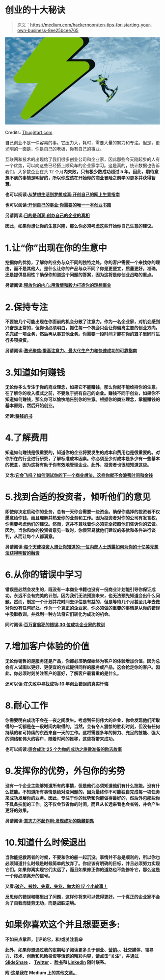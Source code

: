 # 创业的十大秘诀

> 原文：<https://medium.com/hackernoon/ten-tips-for-starting-your-own-business-8ee25bcee765>

![](img/16aa8ace243e97dee6e15c871589a3b3.png)

Credits: [ThugStart.com](http://www.thugstart.com)

自己创业不是一件容易的事。它压力大，耗时，需要大量的努力和专注。但是，更光明的一面是，你是自己的老板，你有自己的事业。

互联网和技术的出现给了我们很多创业公司和企业家，因此那些今天刚起步的人有一个优势，可以向这些已经搭上顺风车的企业家学习。这是真的，统计数据也告诉我们，大多数企业在头 12 个月[](https://www.thugstart.com/5-things-i-wish-i-knew-before-launching-my-business/)**内失败，只有极少数成功超过 5 年。因此，期待意想不到的事情是明智的，所以你应该在开始你的商业冒险之前学习更多并获得智慧。**

**也可以阅读:[从梦想生活到梦想成真:开创自己的网上生意指南](https://amzn.to/2IZixXO)**

**也可以阅读:[开创自己的事业:你需要的唯一一本创业书籍](https://amzn.to/2KZvClx)**

**另请阅读:[目的是利润:创办自己的企业的真相](https://amzn.to/2u01WOU)**

**因此，如果你想让你的生意兴隆，那么你必须考虑这些开始你自己生意的建议。**

# **1.让“你”出现在你的生意中**

**挖掘你的优势，了解你的业务与众不同的独特之处。你的客户需要一个来找你的理由，而不是其他人。是什么让你的产品与众不同？你是更便宜，质量更好，准确，还是提供易用性？确保你知道这个问题的答案，因为这将是你创业战略的重点。**

**另请阅读:[释放你的内心:用激情和毅力打造你的理想事业](https://amzn.to/2KGqLKb)**

# **2.保持专注**

**不要被几个可能出现在你面前的机会分散了注意力。作为一名企业家，对机会感到兴奋是正常的，但你也必须明白，抓住每一个机会只会让你偏离主要的创业方向。先完成一项业务，然后再从事其他业务。你需要一段时间才能在你的篮子里同时进行多项投资。**

**另请阅读:[激光聚焦:提高注意力、最大化生产力和快速成功的可靠指南](https://amzn.to/2u0wXSV)**

# **3.知道如何赚钱**

**无论你多么专注于你的商业理念，如果它不能赚钱，那么你就不能维持你的生意。在了解你的收入模式之前，不要急于拥有自己的企业。赚钱不同于创业，如果你不知道如何赚钱，那么你可以愉快地告别你的生意。根据你的商业理念，掌握赚钱的基本原则，然后开始创业。**

**还读:[赚钱的书](https://amzn.to/2MXn6nP)**

# **4.了解费用**

**知道如何赚钱是很重要的，知道你的企业将要发生的成本和费用也是很重要的。对你所在的行业进行研究，了解标准成本因素。你必须至少对成本是多少有一些基本的概念，因为这将有助于你有效地管理企业。此外，投资者也很想知道这些。**

**又念:[它会飞吗？如何测试你的下一个商业想法，这样你就不会浪费时间和金钱](https://amzn.to/2KQ8NnK)**

# **5.找到合适的投资者，倾听他们的意见**

**即使你决定启动你的业务，总有一天你会需要一些资金。确保你选择的投资者不仅愿意给你钱，而且理解并热爱你的业务和工作。因为投资者对你的公司有发言权，你需要考虑他们的建议。然而，这并不意味着你必须完全按照他们告诉你的去做。因为，当你和你的投资者意见一致时，你很容易就他们建议的条款和条件进行谈判，从而让每个人都满意。**

**另请阅读:[每个天使投资人想让你知道的:一位内部人士透露如何为你的十亿美元想法获得明智的融资](https://amzn.to/2zjYfZs)**

# **6.从你的错误中学习**

**错误是必然会发生的，既没有一本商业书籍也没有一份商业计划能引导你保证成功。永远不会有完美的计划，因为我们无法预测未来，也无法预先知道会出什么问题。然而，制定一个计划并花时间去评估是有益的，但是等待几个月甚至几年去做对你没有任何好处。作为一个真正的企业家，你必须做的重要的事情是从你的错误中吸取教训，并找到一种方法将它们转化为成功的机会。**

**同时阅读:[百万富翁犯的错误:30 位成功企业家的教训](https://amzn.to/2udcnxR)**

# **7.增加客户体验的价值**

**无论你销售的是服务还是产品，你都必须确保始终为客户的体验增加价值。因为总会有人试图以更好、更便宜的方式提供同样的服务或产品，这会抢走你的客户。因此，你必须时刻关注客户的喜好，了解客户最看重的是什么。**

**还可以读:[在失败中寻找成功:10 年创业错误的真实忏悔](https://amzn.to/2u02CDW)**

# **8.耐心工作**

**你需要明白成功不会在一夜之间发生。考虑到任何伟大的企业，你会发现他们所取得的一切都是在一段时间内取得的。当然，会有令人震惊的胜利时刻，但没有任何持续的和可持续的东西来自一天的工作。这将需要多年的努力、充足的技能、强大的网络和伟大的客户，随着时间的推移，这些将带来成功。**

**也可以阅读:[适合成功:25 个为你的成功之旅做准备的励志故事](https://amzn.to/2KGZyqs)**

# **9.发挥你的优势，外包你的劣势**

**没有一个企业主能够知道所有的事情，但是他们必须知道他们有什么技能，没有什么技能。不知道所有事情是绝对没问题的，因为最终你不可能独自完成每一项任务来成功发展你的业务。因此，专注于你的优势和你能做得最好的，然后外包那些你不具备技能的工作。这不仅会节省你的时间，而且从长远来看也会省钱，并会产生更好的效果。**

**另请阅读:[意志力不起作用:发现成功的隐藏钥匙](https://amzn.to/2ucD05R)**

# **10.知道什么时候退出**

**当你能拯救两者的时候，不要和你的船一起沉没。事情并不总是顺利的，所以你也必须知道什么时候是时候简单的放弃了。你应该有明确的目标，并且必须努力实现它们。如果你离实现它们太远了，而且如果修正你的道路也不能修补它，那么这是一个你必须离开的信号。**

**又看:[破产、被炒、失意、失业、做大的 17 个小故事！](https://amzn.to/2KG1OhI)**

**反思你的错误和哪里出了问题，这样你将来可以做得更好。一个真正的企业家不会为了自我而徒劳无功，而是战胜逆境。**

# **如果你喜欢这个并且想要更多:**

**不如来点掌声，💬评论它，和/或关注我😀**

**此外，如果你想通过我的定期帖子阅读更多关于创业、[营销、](https://hackernoon.com/tagged/marketing)、社交媒体、领导力、技术、创新和风险投资等话题的精彩内容，请点击“关注”，并通过 [SlideShare](http://www.slideshare.net/abhishekshah) 、 [Twitter](https://twitter.com/abhishekshah) 、[脸书](https://www.facebook.com/iAbhishekShah)和 [LinkedIn](https://www.linkedin.com/in/findingnewlands) 随时联系。**

**附:这是我在 Medium 上的其他[文章。](/@abhishekshah)**